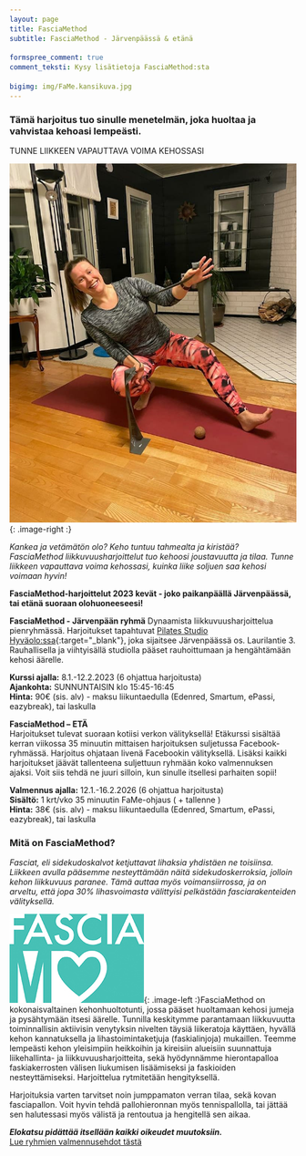 ```yaml
---
layout: page
title: FasciaMethod
subtitle: FasciaMethod - Järvenpäässä & etänä

formspree_comment: true
comment_teksti: Kysy lisätietoja FasciaMethod:sta

bigimg: img/FaMe.kansikuva.jpg
---
```


### Tämä harjoitus tuo sinulle menetelmän, joka huoltaa ja vahvistaa kehoasi lempeästi.
<p></p>
<p class="otsikkolistapalkki">
TUNNE LIIKKEEN VAPAUTTAVA VOIMA KEHOSSASI
</p>

![fasciamethod](/img/Fame.mainoskuva.jpg "FasciaMethod"){: .image-right :}


*Kankea ja vetämätön olo? Keho tuntuu tahmealta ja kiristää?*  
*FasciaMethod liikkuvuusharjoittelut tuo kehoosi joustavuutta ja tilaa. Tunne liikkeen vapauttava voima kehossasi, kuinka liike soljuen saa kehosi voimaan hyvin!*

**FasciaMethod-harjoittelut 2023 kevät - joko paikanpäällä Järvenpäässä, tai etänä suoraan olohuoneeseesi!**

**FasciaMethod - Järvenpään ryhmä**
Dynaamista liikkuvuusharjoittelua pienryhmässä. Harjoitukset tapahtuvat [Pilates Studio Hyväolo:ssa](https://pilatesstudiohyvaolo.fi/){:target="_blank"}, joka sijaitsee Järvenpäässä os. Laurilantie 3. Rauhallisella ja viihtyisällä studiolla pääset rauhoittumaan ja hengähtämään kehosi äärelle.

**Kurssi ajalla:** 8.1.-12.2.2023 (6 ohjattua harjoitusta)<br/>
**Ajankohta:** SUNNUNTAISIN klo 15:45-16:45<br/>
**Hinta:** 90€ (sis. alv) - maksu liikuntaedulla (Edenred, Smartum, ePassi, eazybreak), tai laskulla

**FasciaMethod – ETÄ**  
Harjoitukset tulevat suoraan kotiisi verkon välityksellä! Etäkurssi sisältää kerran viikossa 35 minuutin mittaisen harjoituksen suljetussa Facebook-ryhmässä. Harjoitus ohjataan livenä Facebookin välityksellä. Lisäksi kaikki harjoitukset jäävät tallenteena suljettuun ryhmään koko valmennuksen ajaksi. Voit siis tehdä ne juuri silloin, kun sinulle itsellesi parhaiten sopii!

**Valmennus ajalla:** 12.1.-16.2.2026 (6 ohjattua harjoitusta) <br/>
**Sisältö:** 1 krt/vko 35 minuutin FaMe-ohjaus ( + tallenne )<br/>
**Hinta:** 38€ (sis. alv) - maksu liikuntaedulla (Edenred, Smartum, ePassi, eazybreak), tai laskulla

### Mitä on FasciaMethod?


*Fasciat, eli sidekudoskalvot ketjuttavat lihaksia yhdistäen ne toisiinsa. Liikkeen avulla pääsemme nesteyttämään näitä sidekudoskerroksia, jolloin kehon liikkuvuus paranee. Tämä auttaa myös voimansiirrossa, ja on arveltu, että jopa 30% lihasvoimasta välittyisi pelkästään fasciarakenteiden välityksellä.*

![fasciamethod_logo](/img/fasciaME-pieni.jpg "FasciaMethod logo"){: .image-left :}FasciaMethod on kokonaisvaltainen kehonhuoltotunti, jossa pääset huoltamaan kehosi jumeja ja pysähtymään itsesi äärelle. Tunnilla keskitymme parantamaan liikkuvuutta toiminnallisin aktiivisin venytyksin nivelten täysiä liikeratoja käyttäen, hyvällä kehon kannatuksella ja lihastoimintaketjuja (faskialinjoja) mukaillen. 
Teemme lempeästi kehon yleisimpiin heikkoihin ja kireisiin alueisiin
suunnattuja liikehallinta- ja liikkuvuusharjoitteita, sekä hyödynnämme hierontapalloa faskiakerrosten välisen liukumisen lisäämiseksi ja faskioiden nesteyttämiseksi.
Harjoittelua rytmitetään hengityksellä. 

Harjoituksia varten tarvitset noin jumppamaton verran tilaa, sekä kovan fasciapallon. Voit hyvin tehdä pallohieronnan myös tennispallolla, tai jättää sen halutessasi myös välistä ja rentoutua ja hengitellä sen aikaa. 

**_Elokatsu pidättää itsellään kaikki oikeudet muutoksiin._**  
[Lue ryhmien valmennusehdot tästä](/valmennusehdot)
